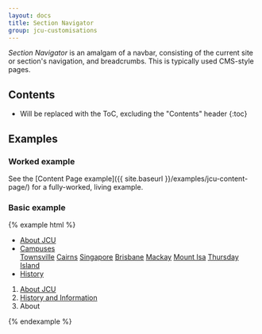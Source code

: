 ```yaml
---
layout: docs
title: Section Navigator
group: jcu-customisations
---
```


*Section Navigator* is an amalgam of a navbar, consisting of the current
site or section's navigation, and breadcrumbs.  This is typically used
CMS-style pages.

## Contents

* Will be replaced with the ToC, excluding the "Contents" header
{:toc}

## Examples

### Worked example

See the [Content Page example]({{ site.baseurl }}/examples/jcu-content-page/)
for a fully-worked, living example.

### Basic example

<style type="text/css">
.jcu-section-navigator {
  margin-top: 0;
}
</style>

{% example html %}
<div class="jcu-section-navigator">
  <div class="container-fluid container-fluid--max-width hidden-print">
    <nav class="navbar navbar-dark bg-inverse">
      <ul class="nav navbar-nav">
        <li class="nav-item active">
          <a class="nav-link" href="#">About JCU</a>
        </li>
        <li class="nav-item dropdown dropdown--open-on-hover">
          <a class="nav-link dropdown-toggle" href="#">Campuses</a>
          <div class="dropdown-menu">
            <a class="dropdown-item" href="#">Townsville</a>
            <a class="dropdown-item" href="#">Cairns</a>
            <a class="dropdown-item" href="#">Singapore</a>
            <a class="dropdown-item" href="#">Brisbane</a>
            <a class="dropdown-item" href="#">Mackay</a>
            <a class="dropdown-item" href="#">Mount Isa</a>
            <a class="dropdown-item" href="#">Thursday Island</a>
          </div>
        </li>
        <li class="nav-item">
          <a class="nav-link" href="#">History</a>
        </li>
      </ul>
    </nav>
  </div>
  <nav class="container-fluid jcu-section-navigator__breadcrumb">
    <ol class="breadcrumb">
      <li><a href="#">About JCU</a></li>
      <li><a href="#">History and Information</a></li>
      <li class="active">About</li>
    </ol>
  </nav>
</div>
{% endexample %}
